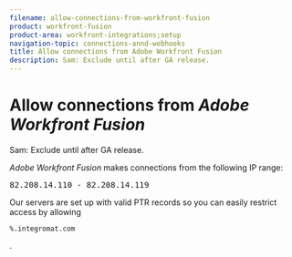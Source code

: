 ```yaml
---
filename: allow-connections-from-workfront-fusion
product: workfront-fusion
product-area: workfront-integrations;setup
navigation-topic: connections-annd-webhooks
title: Allow connections from Adobe Workfront Fusion
description: Sam: Exclude until after GA release.
---
```


# Allow connections from *Adobe Workfront Fusion*

<!--
<p data-mc-conditions="QuicksilverOrClassic.Draft mode">Sam:&nbsp;Exclude until after GA release.</p>
-->

Sam:&nbsp;Exclude until after GA release.

*Adobe Workfront Fusion* makes connections from the following IP range: 
<pre>82.208.14.110 - 82.208.14.119</pre>

<!--
<p data-mc-conditions="QuicksilverOrClassic.Draft mode">Our servers are set up with valid PTR records so you can easily restrict access by allowing <code>%.integromat.com</code>.</p>
-->

Our servers are set up with valid PTR records so you can easily restrict access by allowing 

```
%.integromat.com
```

.
